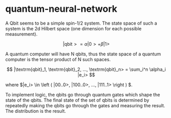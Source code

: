 # quantum-neural-network

A Qbit seems to be a simple spin-1/2 system. The state space of such a system is the 2d Hilbert space (one dimension for each possible measurement).

$$
|\textrm{qbit}> = \alpha |0> + \beta |1> 
$$

A quantum computer will have N qbits, thus the state space of a quantum computer is the tensor product of N such spaces.

$$
|\textrm{qbit}_1, \textrm{qbit}_2, ..., \textrm{qbit}_n> = \sum_i^n \alpha_i |e_i>
$$

where $|e_i> \in \left ( |00..0>, |100..0>, ..., |111..1> \right ) $.

To implement logic, the qbits go through quantum gates which shape the state of the qbits. The final state of the set of qbits is determined by repeatedly making the qbits go through the gates and measuring the result. The distribution is the result. 



